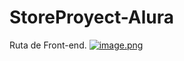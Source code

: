 # StoreProyect-Alura
Ruta de Front-end.
[![image.png](https://i.postimg.cc/fymc57jq/image.png)](https://postimg.cc/m1Z1gHn7)
